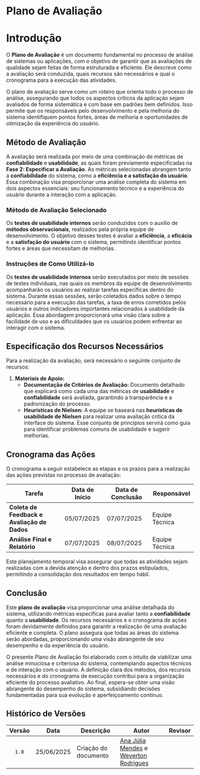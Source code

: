 # Plano de Avaliação

# Introdução

O **Plano de Avaliação** é um documento fundamental no processo de análise de sistemas ou aplicações, com o objetivo de garantir que as avaliações de qualidade sejam feitas de forma estruturada e eficiente. Ele descreve como a avaliação será conduzida, quais recursos são necessários e qual o cronograma para a execução das atividades.

O plano de avaliação serve como um roteiro que orienta todo o processo de análise, assegurando que todos os aspectos críticos da aplicação sejam avaliados de forma sistemática e com base em padrões bem definidos. Isso permite que os responsáveis pelo desenvolvimento e pela melhoria do sistema identifiquem pontos fortes, áreas de melhoria e oportunidades de otimização da experiência do usuário.

## Método de Avaliação

A avaliação será realizada por meio de uma combinação de métricas de **confiabilidade** e **usabilidade**, as quais foram previamente especificadas na **Fase 2: Especificar a Avaliação**. As métricas selecionadas abrangem tanto a **confiabilidade** do sistema, como a **eficiência e a satisfação do usuário**. Essa combinação visa proporcionar uma análise completa do sistema em dois aspectos essenciais: seu funcionamento técnico e a experiência do usuário durante a interação com a aplicação.

### Método de Avaliação Selecionado

Os **testes de usabilidade internos** serão conduzidos com o auxílio de **métodos observacionais**, realizados pela própria equipe de desenvolvimento. O objetivo desses testes é avaliar a **eficiência**, a **eficácia** e a **satisfação do usuário** com o sistema, permitindo identificar pontos fortes e áreas que necessitam de melhorias.

### Instruções de Como Utilizá-lo

Os **testes de usabilidade internos** serão executados por meio de sessões de testes individuais, nas quais os membros da equipe de desenvolvimento acompanharão os usuários ao realizar tarefas específicas dentro do sistema. Durante essas sessões, serão coletados dados sobre o tempo necessário para a execução das tarefas, a taxa de erros cometidos pelos usuários e outros indicadores importantes relacionados à usabilidade da aplicação. Essa abordagem proporcionará uma visão clara sobre a facilidade de uso e as dificuldades que os usuários podem enfrentar ao interagir com o sistema.

## Especificação dos Recursos Necessários

Para a realização da avaliação, será necessário o seguinte conjunto de recursos:

1. **Materiais de Apoio:**
   - **Documentação de Critérios de Avaliação:** Documento detalhado que explicará como cada uma das métricas de **usabilidade** e **confiabilidade** será avaliada, garantindo a transparência e a padronização do processo.
   - **Heurísticas de Nielsen:** A equipe se baseará nas **heurísticas de usabilidade de Nielsen** para realizar uma avaliação crítica da interface do sistema. Esse conjunto de princípios servirá como guia para identificar problemas comuns de usabilidade e sugerir melhorias.

## Cronograma das Ações

O cronograma a seguir estabelece as etapas e os prazos para a realização das ações previstas no processo de avaliação:

| Tarefa                                     | Data de Início | Data de Conclusão | Responsável     |
|--------------------------------------------|-----------------|-------------------|-----------------|
| **Coleta de Feedback e Avaliação de Dados**| 05/07/2025      | 07/07/2025        | Equipe Técnica  |
| **Análise Final e Relatório**              | 07/07/2025      | 08/07/2025        | Equipe Técnica  |

Este planejamento temporal visa assegurar que todas as atividades sejam realizadas com a devida atenção e dentro dos prazos estipulados, permitindo a consolidação dos resultados em tempo hábil.

## Conclusão

Este **plano de avaliação** visa proporcionar uma análise detalhada do sistema, utilizando métricas específicas para avaliar tanto a **confiabilidade** quanto a **usabilidade**. Os recursos necessários e o cronograma de ações foram devidamente definidos para garantir a realização de uma avaliação eficiente e completa. O plano assegura que todas as áreas do sistema serão abordadas, proporcionando uma visão abrangente de seu desempenho e da experiência do usuário.

O presente Plano de Avaliação foi elaborado com o intuito de viabilizar uma análise minuciosa e criteriosa do sistema, contemplando aspectos técnicos e de interação com o usuário. A definição clara dos métodos, dos recursos necessários e do cronograma de execução contribui para a organização eficiente do processo avaliativo. Ao final, espera-se obter uma visão abrangente do desempenho do sistema, subsidiando decisões fundamentadas para sua evolução e aperfeiçoamento contínuo.

## Histórico de Versões

|Versão|Data|Descrição|Autor|Revisor|
|:----:|----|---------|-----|:-------:|
|`1.0`|25/06/2025|Criação do documento| [Ana Júlia Mendes](https://github.com/ailujana) e [Weverton Rodrigues](https://github.com/vevetin) ||